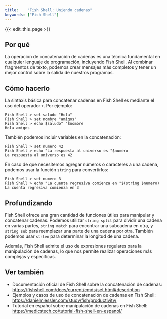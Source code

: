 ```yaml
---
title:    "Fish Shell: Uniendo cadenas"
keywords: ["Fish Shell"]
---
```


{{< edit_this_page >}}

## Por qué

La operación de concatenación de cadenas es una técnica fundamental en cualquier lenguaje de programación, incluyendo Fish Shell. Al combinar fragmentos de texto, podemos crear mensajes más completos y tener un mejor control sobre la salida de nuestros programas.

## Cómo hacerlo

La sintaxis básica para concatenar cadenas en Fish Shell es mediante el uso del operador `+`. Por ejemplo:

```
Fish Shell > set saludo "Hola"
Fish Shell > set nombre "amigos"
Fish Shell > echo $saludo" "$nombre
Hola amigos
```

También podemos incluir variables en la concatenación:

```
Fish Shell > set numero 42
Fish Shell > echo "La respuesta al universo es "$numero
La respuesta al universo es 42
```

En caso de que necesitemos agregar números o caracteres a una cadena, podemos usar la función `string` para convertirlos:

```
Fish Shell > set numero 3
Fish Shell > echo "La cuenta regresiva comienza en "$(string $numero)
La cuenta regresiva comienza en 3
```

## Profundizando

Fish Shell ofrece una gran cantidad de funciones útiles para manipular y concatenar cadenas. Podemos utilizar `string split` para dividir una cadena en varias partes, `string match` para encontrar una subcadena en otra, y `string sub` para reemplazar una parte de una cadena por otra. También podemos usar `strlen` para determinar la longitud de una cadena.

Además, Fish Shell admite el uso de expresiones regulares para la manipulación de cadenas, lo que nos permite realizar operaciones más complejas y específicas.

## Ver también

- Documentación oficial de Fish Shell sobre la concatenación de cadenas: https://fishshell.com/docs/current/cmds/set.html#description
- Ejemplos y casos de uso de concatenación de cadenas en Fish Shell: https://danielmiessler.com/study/fish/productivity/
- Tutorial en español sobre manipulación de cadenas en Fish Shell: https://medicstech.co/tutorial-fish-shell-en-espanol/
